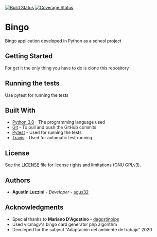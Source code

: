 [![Build Status](https://travis-ci.com/agus32/bingo.svg?branch=master)](https://travis-ci.com/agus32/bingo) 
[![Coverage Status](https://coveralls.io/repos/github/agus32/bingo/badge.svg?branch=master)](https://coveralls.io/github/agus32/bingo?branch=master)
# Bingo

Bingo application developed in Python as a school project

## Getting Started

For get it the only thing you have to do is clone this repository 


## Running the tests

Use pytest for running the tests


## Built With

* [Python 3.8](https://www.python.org/) - The programming language used
* [Git](https://git-scm.com/) - To pull and push the GitHub commits
* [Pytest](https://docs.pytest.org) - Used for running the tests
* [Travis](https://travis-ci.com) - Used for automatic test running

## License
See the [LICENSE](https://github.com/agus32/bingo/blob/master/LICENSE.md) file for license rights and limitations (GNU GPLv3).

## Authors

* **Agustín Luzzini** - *Developer* - [agus32](https://github.com/agus32)

## Acknowledgments

* Special thanks to **Mariano D'Agostino** - [dagostinoips](https://github.com/dagostinoips)
* Used vicmagv's bingo card generator php algorithm
* Devoleped for the subject "Adaptación del ambiente de trabajo" 2020

